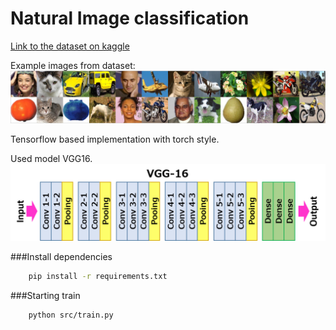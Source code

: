 # Natural Image classification

[Link to the dataset on kaggle](https://www.kaggle.com/prasunroy/natural-images)

Example images from dataset:
![Image example](images/image_02.png)


Tensorflow based implementation with torch style.

Used model VGG16.
![Image example](images/vgg16.png)

###Install dependencies
```bash
    pip install -r requirements.txt
```

###Starting train
```bash
    python src/train.py 
```

